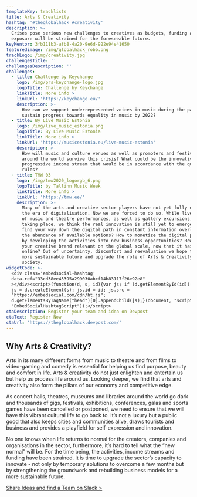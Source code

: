 ```yaml
---
templateKey: tracklists
title: Arts & Creativity
hashtag: '#theglobalhack #creativity'
description: >-
  Crises pose serious new challenges to creatives as budgets, funding and
  exposure will be strained for the foreseeable future.
keyMentor: 3fb111b3-afb8-4a20-9e6d-922e94e41650
featuredimage: /img/globalhack_robb.png
trackLogo: /img/creativity.jpg
challengesTitle: ''
challengesDescription: ''
challenges:
  - title: Challenge by Keychange
    logo: /img/prs-keychange-logo.jpg
    logoTitle: Challenge by Keychange
    linkTitle: More info >
    linkUrl: 'https://keychange.eu/'
    description: >-
      How can we support underrepresented voices in music during the pandemic to
      sustain progress towards equality in music by 2022?
  - title: By Live Music Estonia
    logo: /img/live_music_estonia.png
    logoTitle: By Live Music Estonia
    linkTitle: More info >
    linkUrl: 'https://musicestonia.eu/live-music-estonia'
    description: >-
      How will music and culture venues as well as promoters and festivals
      around the world survive this crisis? What could be the innovative,
      progressive income stream that would be in accordance with the quarantine
      rules?
  - title: TMW 03
    logo: /img/tmw2020_logorgb_6.png
    logoTitle: by Tallinn Music Week
    linkTitle: More info >
    linkUrl: 'https://tmw.ee/'
    description: >-
      Many of the arts and creative sector players have not yet fully embraced
      the era of digitalisation. Now we are forced to do so. While live streams
      of music and theatre performances, as well as gallery excursions, are
      taking place, we think the real innovation is still yet to emerge. How to
      find your way down the digital path in constant information overload and
      the abundance of available options? How to monetize the digital presence
      by developing the activities into new business opportunities? How to make
      your creative brand relevant on the global scale, now that it has reached
      online? Out of uncertainty, discomfort and reevaluation we hope to build a
      more sustainable future and upgrade the role of Arts & Creativity in the
      society.
widgetCode: >-
  <div class='embedsocial-hashtag'
  data-ref="33cd38ee45395a299030abcf14b83117f26e92e8"
  ></div><script>(function(d, s, id){var js; if (d.getElementById(id)) {return;}
  js = d.createElement(s); js.id = id; js.src =
  "https://embedsocial.com/cdn/ht.js";
  d.getElementsByTagName("head")[0].appendChild(js);}(document, "script",
  "EmbedSocialHashtagScript"));</script>
ctaDescription: Register your team and idea on Devpost
ctaText: Register Now
ctaUrl: 'https://theglobalhack.devpost.com/'
---
```

## **Why Arts & Creativity?**

Arts in its many different forms from music to theatre and from films to video-gaming and comedy is essential for helping us find purpose, beauty and comfort in life. Arts & creativity do not just enlighten and entertain us but help us process life around us. Looking deeper, we find that arts and creativity also form the pillars of our economy and competitive edge.

As concert halls, theatres, museums and libraries around the world go dark and thousands of gigs, festivals, exhibitions, conferences, galas and sports games have been cancelled or postponed, we need to ensure that we will have this vibrant cultural life to go back to. It’s not a luxury but a public good that also keeps cities and communities alive, draws tourists and business and provides a playfield for self-expression and innovation.

No one knows when life returns to normal for the creators, companies and organisations in the sector, furthermore, it’s hard to tell what the “new normal” will be. For the time being, the activities, income streams and funding have been strained. It is time to upgrade the sector’s capacity to innovate - not only by temporary solutions to overcome a few months but by strengthening the groundwork and rebuilding business models for a more sustainable future.

[Share Ideas and find a Team on Slack >](http://theglobalhack.com/slack)